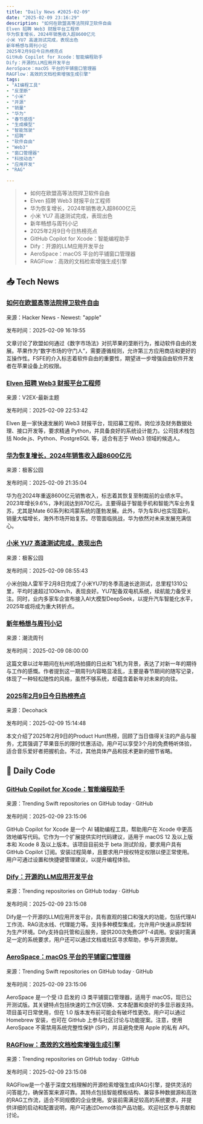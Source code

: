 ```yaml
---
title: "Daily News #2025-02-09"
date: "2025-02-09 23:16:29"
description: "如何在欧盟高等法院捍卫软件自由
Elven 招聘 Web3 财报平台工程师
华为恢复增长，2024年销售收入超8600亿元
小米 YU7 高速测试完成，表现出色
新年畅想与周刊小记
2025年2月9日今日热榜亮点
GitHub Copilot for Xcode：智能编程助手
Dify：开源的LLM应用开发平台
AeroSpace：macOS 平台的平铺窗口管理器
RAGFlow：高效的文档检索增强生成引擎"
tags: 
- "AI编程工具"
- "反垄断"
- "小米"
- "开源"
- "销量"
- "华为"
- "春节感悟"
- "生成模型"
- "智能驾驶"
- "招聘"
- "软件自由"
- "Web3"
- "窗口管理器"
- "科技动态"
- "应用开发"
- "RAG"

---
```


> - 如何在欧盟高等法院捍卫软件自由
> - Elven 招聘 Web3 财报平台工程师
> - 华为恢复增长，2024年销售收入超8600亿元
> - 小米 YU7 高速测试完成，表现出色
> - 新年畅想与周刊小记
> - 2025年2月9日今日热榜亮点
> - GitHub Copilot for Xcode：智能编程助手
> - Dify：开源的LLM应用开发平台
> - AeroSpace：macOS 平台的平铺窗口管理器
> - RAGFlow：高效的文档检索增强生成引擎

## 📥 Tech News

### [如何在欧盟高等法院捍卫软件自由](https://fosdem.org/2025/schedule/event/fosdem-2025-5084-how-we-are-defending-software-freedom-against-apple-at-the-eu-s-highest-court/)

来源：Hacker News - Newest: "apple"

发布时间：2025-02-09 16:19:55

文章讨论了欧盟如何通过《数字市场法》对抗苹果的垄断行为，推动软件自由的发展。苹果作为“数字市场的守门人”，需要遵循规则，允许第三方应用商店和更好的互操作性。FSFE的介入标志着软件自由的重要性，期望进一步增强自由软件开发者在苹果设备上的权限。

### [Elven 招聘 Web3 财报平台工程师](https://www.v2ex.com/t/1110157)

来源：V2EX-最新主题

发布时间：2025-02-09 22:53:42

Elven 是一家快速发展的 Web3 财报平台，现招募工程师。岗位涉及财务数据处理、接口开发等，要求精通 Python，并具备良好的系统设计能力。公司技术栈包括 Node.js、Python、PostgreSQL 等，适合有志于 Web3 领域的候选人。

### [华为恢复增长，2024年销售收入超8600亿元](http://www.geekpark.net/news/345748)

来源：极客公园

发布时间：2025-02-09 21:35:04

华为在2024年重返8600亿元销售收入，标志着其恢复至制裁前的业绩水平。2023年增长9.6%，净利润达到870亿元。主要得益于智能手机和智能汽车业务复苏，尤其是Mate 60系列和鸿蒙系统的蓬勃发展。此外，华为车BU也实现盈利，销量大幅增长，海外市场开始复苏。尽管面临挑战，华为依然对未来发展充满信心。

### [小米 YU7 高速测试完成，表现出色](http://www.geekpark.net/news/345747)

来源：极客公园

发布时间：2025-02-09 08:55:43

小米创始人雷军于2月8日完成了小米YU7的冬季高速长途测试，总里程1310公里，平均时速超过100km/h，表现良好。YU7配备双电机系统，续航能力备受关注。同时，业内多家车企宣布接入AI大模型DeepSeek，以提升汽车智能化水平，2025年或将成为重大转折点。

### [新年畅想与周刊小记](https://weekly.tw93.fun/posts/209-%E5%8F%88%E6%98%AF%E4%B8%80%E5%B9%B4/)

来源：潮流周刊

发布时间：2025-02-09 08:00:00

这篇文章以过年期间在杭州机场拍摄的日出和飞机为背景，表达了对新一年的期待与工作的感慨。作者提到这一期周刊内容略显凌乱，主要是春节期间的随写记录，体现了一种轻松随性的风格，虽然不够系统，却蕴含着新年对未来的向往。

### [2025年2月9日今日热榜亮点](https://decohack.com/producthunt-daily-2025-02-09/)

来源：Decohack

发布时间：2025-02-09 15:14:48

本文介绍了2025年2月9日的Product Hunt热榜，回顾了当日值得关注的产品与服务，尤其强调了苹果音乐的限时优惠活动，用户可以享受3个月的免费畅听体验，适合音乐爱好者把握机会。不过，其他具体产品和技术更新的细节省略。

## 💾 Daily Code

### [GitHub Copilot for Xcode：智能编程助手](https://github.com/github/CopilotForXcode)

来源：Trending Swift repositories on GitHub today · GitHub

发布时间：2025-02-09 23:15:06

GitHub Copilot for Xcode 是一个 AI 辅助编程工具，帮助用户在 Xcode 中更高效地编写代码。它作为一个扩展提供实时代码建议，适用于 macOS 12 及以上版本和 Xcode 8 及以上版本。该项目目前处于 beta 测试阶段，要求用户具有 GitHub Copilot 订阅。安装过程简单，且要求用户授权特定权限以便正常使用。用户可通过设置和快捷键管理建议，以提升编程体验。

### [Dify：开源的LLM应用开发平台](https://github.com/langgenius/dify)

来源：Trending repositories on GitHub today · GitHub

发布时间：2025-02-09 23:15:08

Dify是一个开源的LLM应用开发平台，具有直观的接口和强大的功能，包括代理AI工作流、RAG流水线、代理能力等。支持多种模型集成，允许用户快速从原型转为生产环境。Dify支持自托管和云服务，提供200次免费GPT-4调用。安装时需满足一定的系统要求，用户还可以通过文档或社区寻求帮助，参与开源贡献。

### [AeroSpace：macOS 平台的平铺窗口管理器](https://github.com/nikitabobko/AeroSpace)

来源：Trending Swift repositories on GitHub today · GitHub

发布时间：2025-02-09 23:15:06

AeroSpace 是一个受 i3 启发的 i3 类平铺窗口管理器，适用于 macOS，现已公开测试版。其关键特点包括快速的工作区切换、文本配置和良好的多显示器支持。项目虽可日常使用，但在 1.0 版本发布前可能会有破坏性更改。用户可以通过 Homebrew 安装，也可在 GitHub 上参与社区讨论与功能提案。注意，使用 AeroSpace 不需禁用系统完整性保护 (SIP)，并且避免使用 Apple 的私有 API。

### [RAGFlow：高效的文档检索增强生成引擎](https://github.com/infiniflow/ragflow)

来源：Trending repositories on GitHub today · GitHub

发布时间：2025-02-09 23:15:08

RAGFlow是一个基于深度文档理解的开源检索增强生成(RAG)引擎，提供灵活的问答能力，确保答案来源可靠。其特点包括智能模板结构、兼容多种数据源和高效的RAG工作流，适合不同规模的企业使用。安装前需满足较高的系统要求，并提供详细的启动和配置说明，用户可通过Demo体验产品功能。欢迎社区参与贡献和讨论。

